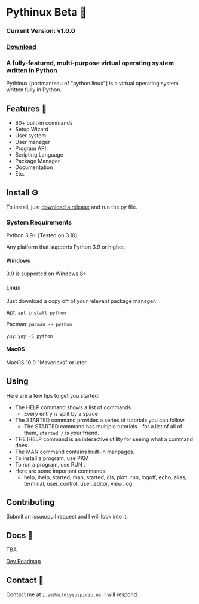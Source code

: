 # Pythinux Beta 💽
### **Current Version: v1.0.0**
### [Download](https://github.com/WinFan3672/pythinux/raw/main/pythinux.py)
### A fully-featured, multi-purpose virtual operating system written in Python
Pythinux [portmanteau of "python linux"] is a virtual operating system written fully in Python.
## Features 👾
* 80+ built-in commands
* Setup Wizard
* User system
* User manager
* Program API
* Scripting Language
* Package Manager
* Documentation
* Etc.

## Install ⚙️
To install, just [download a release](https://github.com/WinFan3672/pythinux/raw/main/pythinux.py) and run the py file. 
### System Requirements
Python 3.9+ [Tested on 3.10]

Any platform that supports Python 3.9 or higher.
#### Windows
3.9 is supported on Windows 8+
#### Linux
Just download a copy off of your relevant package manager.

Apt: `apt install python`

Pacman: `pacman -S python`

yay: `yay -S python`

#### MacOS
MacOS 10.9 "Mavericks" or later.

## Using
Here are a few tips to get you started:
* The HELP command shows a list of commands
  * Every entry is split by a space
* The STARTED command provides a series of tutorials you can follow.
  * The STARTED command has multiple tutorials - for a list of all of them, `started /` is your friend.
* THE IHELP command is an interactive utility for seeing what a command does
* The MAN command contains built-in manpages.
* To install a program, use PKM
* To run a program, use RUN <name of program>.
* Here are some important commands:
  * help, ihelp, started, man, started, cls, pkm, run, logoff, echo, alias, terminal, user_control, user_editor, view_log

## Contributing
Submit an issue/pull request and I will look into it.
## Docs 📄
TBA

[Dev Roadmap](https://github.com/WinFan3672/pythinux/blob/main/ROADMAP.md)
## Contact 📨
Contact me at ```i.am@mildlysuspicio.us```. I will respond.
